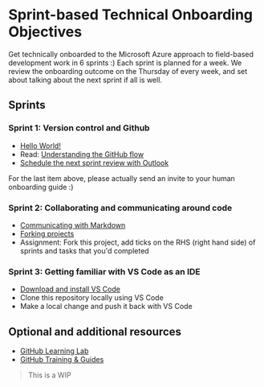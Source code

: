 # Sprint-based Technical Onboarding Objectives

Get technically onboarded to the Microsoft Azure approach to field-based development work in 6 sprints :)
Each sprint is planned for a week. We review the onboarding outcome on the Thursday of every week, and set about 
talking about the next sprint if all is well.

## Sprints

### Sprint 1: Version control and Github


* [Hello World!](https://guides.github.com/activities/hello-world/)
* Read: [Understanding the GitHub flow](https://guides.github.com/introduction/flow/)
* [Schedule the next sprint review with Outlook](https://support.office.com/en-us/article/schedule-a-meeting-with-other-people-5c9877bc-ab91-4a7c-99fb-b0b68d7ea94f)

For the last item above, please actually send an invite to your human onboarding guide :)

### Sprint 2: Collaborating and communicating around code

* [Communicating with Markdown](https://lab.github.com/githubtraining/communicating-using-markdown)
* [Forking projects](https://guides.github.com/activities/forking/)
* Assignment: Fork this project, add ticks on the RHS (right hand side) of sprints and tasks that you'd completed

### Sprint 3: Getting familiar with VS Code as an IDE

* [Download and install VS Code](https://code.visualstudio.com/download)
* Clone this repository locally using VS Code
* Make a local change and push it back with VS Code

## Optional and additional resources
* [GitHub Learning Lab](https://lab.github.com/)
* [GitHub Training & Guides](https://www.youtube.com/githubguides)

> This is a WIP
